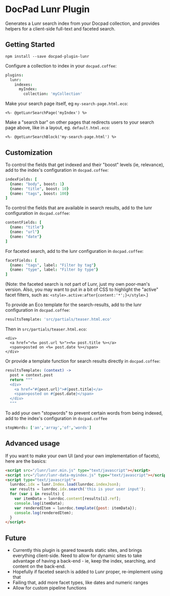 # DocPad Lunr Plugin
Generates a Lunr search index from your Docpad collection, and provides helpers for a client-side full-text and faceted search.

## Getting Started

```
npm install --save docpad-plugin-lunr
```

Configure a collection to index in your `docpad.coffee`:
```coffee
plugins:
  lunr:
    indexes:
      myIndex:
        collection: 'myCollection'
```

Make your search page itself, eg `my-search-page.html.eco`:
```eco
<%- @getLunrSearchPage('myIndex') %>
```

Make a "search bar" on other pages that redirects users to your search page above, like in a layout, eg. `default.html.eco`:
```eco
<%- @getLunrSearchBlock('my-search-page.html') %>
```

## Customization

To control the fields that get indexed and their "boost" levels (ie, relevance), add to the index's configuration in `docpad.coffee`:
```coffee
indexFields: [
  {name: "body", boost: 1}
  {name: "title", boost: 10}
  {name: "tags", boost: 100}
]
```

To control the fields that are available in search results, add to the lunr configuration in `docpad.coffee`:
```coffee
contentFields: [
  {name: "title"}
  {name: "url"}
  {name: "date"}
]
```

For faceted search, add to the lunr configuration in `docpad.coffee`:
```coffee
facetFields: [
  {name: "tags", label: "Filter by tag"}
  {name: "type", label: "Filter by type"}
]
```
(Note: the faceted search is not part of Lunr, just my own poor-man's version. Also, you may want to put in a bit of CSS to highlight the "active" facet filters, such as: `<style>.active:after{content:'*';}</style>`.)

To provide an Eco template for the search-results, add to the lunr configuration in `docpad.coffee`:
```coffee
resultsTemplate: 'src/partials/teaser.html.eco'
```
Then in `src/partials/teaser.html.eco`:
```eco
<div>
  <a href="<%= post.url %>"><%= post.title %></a>
  <span>posted on <%= post.date %></span>
</div>
```

Or provide a template function for search results directly in `docpad.coffee`:
```coffee
resultsTemplate: (context) ->
  post = context.post
  return """
  <div>
    <a href="#{post.url}">#{post.title}</a>
    <span>posted on #{post.date}</span>
  </div>
  """
```

To add your own "stopwords" to prevent certain words from being indexed, add to the index's configuration in `docpad.coffee`
```coffee
stopWords: ['an','array','of','words']
```

## Advanced usage

If you want to make your own UI (and your own implementation of facets), here are the basics:

```html
<script src="/lunr/lunr.min.js" type="text/javascript"></script>
<script src="/lunr/lunr-data-myindex.js" type="text/javascript"></script>
<script type="text/javascript">
  lunrdoc.idx = lunr.Index.load(lunrdoc.indexJson);
  var results = lunrdoc.idx.search('this is your user input');
  for (var i in results) {
    var itemData = lunrdoc.content[results[i].ref];
    console.log(itemData);
    var renderedItem = lunrdoc.template({post: itemData});
    console.log(renderedItem);
  }
</script>
```

## Future

* Currently this plugin is geared towards static sites, and brings everything client-side. Need to allow for dynamic sites to take advantage of having a back-end - ie, keep the index, searching, and content on the back-end.
* Hopefully if faceted search is added to Lunr proper, re-implement using that
* Failing that, add more facet types, like dates and numeric ranges
* Allow for custom pipeline functions
